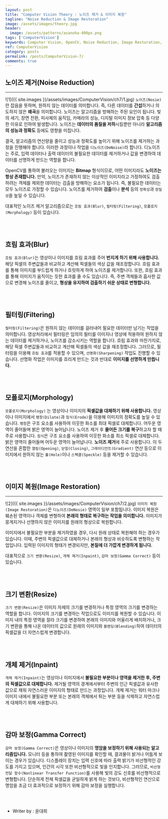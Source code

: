 ```yaml
---
layout: post
title: "Computer Vision Theory : 노이즈 제거 & 이미지 복원"
tagline: "Noise Reduction & Image Restoration"
image: /assets/images/theory.jpg
header:
  image: /assets/patterns/asanoha-400px.png
tags: ['ComputerVision']
keywords: Computer Vision, OpenCV, Noise Reduction, Image Restoration, Blur, Filtering, Morphology, Resize, Inpaint, Gamma Correct
ref: ComputerVision
category: posts
permalink: /posts/ComputerVision-7/
comments: true
---
```


## 노이즈 제거(Noise Reduction) ##
----------

![1]({{ site.images }}/assets/images/ComputerVision/ch7/1.jpg)
`노이즈(Nosie)`란 잡음을 뜻하며, 원하지 않는 데이터를 의미합니다. 즉, 다른 데이터를 **간섭**하거나 의도하지 않은 **왜곡**을 의미합니다.
노이즈는 알고리즘을 방해하는 주된 요인이 됩니다. 빛의 세기, 장면 전환, 피사체의 움직임, 카메라의 성능, 디지털 이미지 정보 압축 등 다양한 이유로 인하여 발생합니다. 
노이즈는 **데이터의 품질을 저하**시킬뿐만 아니라 **알고리즘의 성능과 정확도** 등에도 영향을 미칩니다.
 
결국, 알고리즘의 연산량을 줄이고 성능과 정확도를 높이기 위해 노이즈를 제거하는 과정을 진행해야 합니다. 이러한 과정이나 작업을 `디노이즈(DeNoise)`라 합니다.
디노이즈는 주로, 입력 데이터나 출력 데이터의 불필요한 데이터를 제거하거나 값을 변경하여 데이터를 선명하게 만드는 역할을 합니다. 

OpenCV를 통하여 불러오는 이미지는 **Bitmap** 형식이므로, 어떤 이미지라도 **노이즈는 항상 존재합니다.** 만약, 노이즈가 존재하지 않는 이상적인 이미지라고 가정하여도 검출하려는 객체를 제외한 데이터는 검출을 방해하는 요소가 됩니다. 즉, 불필요한 데이터는 모두 노이즈로 가정할 수 있습니다. 노이즈를 제거하여 **검출**이나 **분석** 등의 `정확성`과 `정밀성`을 높일 수 있습니다.

대표적인 노이즈 제거 알고리즘으로는 `흐림 효과(Blur)`, `필터링(Filtering)`,  `모폴로지(Morphology)` 등이 있습니다.

<br>
<br>

## 흐림 효과(Blur) ##

`흐림 효과(Blur)`는 영상이나 이미지를 흐림 효과를 주어 **번지게 하기 위해 사용합니다.** 해당 픽셀의 주변값들과 비교하고 계산해 픽셀들의 색상 값을 재조정합니다.
흐림 효과를 통해 이미지를 부드럽게 하거나 흐릿하게 하여 노이즈를 제거합니다. 또한, 흐림 효과를 통해 이미지가 움직이는 듯한 효과를 줄 수도 있습니다. 
즉, 주변 객체들과 흡사한 값으로 변경해 노이즈를 줄이고, **형상을 유지하여 검출하기 쉬운 상태로 변형합니다.**

<br>
<br>

## 필터링(Filtering) ##

`필터링(Filtering)`은 원하지 않는 데이터를 걸러내어 필요한 데이터만 남기는 작업을 의미합니다. 영상처리에서 필터링은 임의의 필터를 이미지나 영상에 적용하여 원하지 않는 데이터를 제거하거나, 노이즈를 감소시키는 역할을 합니다. 흐림 효과와 마찬가지로, 해당 픽셀 주변값들과 비교하고 계산해 픽셀들의 색상 값을 재조정합니다. 그러므로, 필터링을 이용해 `흐림 효과`를 적용할 수 있으며, `선명화(Sharpening)` 작업도 진행할 수 있습니다. 선명화 작업은 이미지를 흐리게 만드는 것과 반대로 **이미지를 선명하게 만듭니다.**

<br>
<br>

## 모폴로지(Morphology) ##

`모폴로지(Morphology)` 는 영상이나 이미지의 **픽셀값을 대체하기 위해 사용합니다.** 영상이나 이미지에서 `팽창(Dilate)`과 `침식(Erode)`을 이용해 이미지의 정확도를 높일 수 있습니다. `팽창`은 구조 요소를 사용하여 이웃한 화소를 최대 픽셀로 대체합니다. 어두운 영역이 줄어들며 밝은 영역이 늘어납니다. 노이즈 제거 후 **줄어든 크기를 복구**하고자 할 때 주로 사용합니다. `침식`은 구조 요소를 사용하여 이웃한 화소를 최소 픽셀로 대체합니다. 밝은 영역이 줄어들며 어두운 영역이 늘어납니다. **노이즈 제거**에 주로 사용합니다. 이 두 연산을 혼합한 `열림(Opening)`, `닫힘(Closing)`, `그레이디언트(Gradient)` 연산 등으로 이미지에서 원하지 않는 `홀(Hole)`이나 `스펙클(Speckle)` 등을 제거할 수 있습니다.

<br>
<br>

## 이미지 복원(Image Restoration) ##
----------

![2]({{ site.images }}/assets/images/ComputerVision/ch7/2.jpg)
`이미지 복원(Image Restoration)`은 `디노이즈(DeNosie)` 영역이 일부 포함됩니다. 이미지 복원은 훼손된 영역이나 객체를 변형하여 **본래의 형태로 복구하는 작업을 의미합니다.** 이미지가 뭉게지거나 선명하지 않은 이미지를 원래의 형상으로 복원합니다.

이미지에서 불필요한 부분을 제거하였을 경우, 다시 원래 상태로 복원해야 하는 경우가 있습니다. 이때, 주변의 픽셀값으로 대체하거나 본래의 형상과 비슷하도록 변형하는 작업입니다. 입력된 이미지의 형태가 변경되지만, **본질에 더 가깝게 변경하게 됩니다.**

대표적으로 `크기 변환(Resize)`, `개체 제거(Inpaint)`, `감마 보정(Gamma Correct)` 등이 있습니다.

<br>
<br>

## 크기 변환(Resize) ##

`크기 변환(Resize)`은 이미지 자체의 크기를 변경하거나 특정 영역의 크기를 변경하는 역할을 합니다. 이미지의 크기를 변경하는 작업으로도 이미지를 복원할 수 있습니다. 이미지 내의 특정 영역을 잘라 크기를 변경하여 본래의 이미지와 어울리게 배치하거나, 크기 변환을 통해 나온 데이터의 값으로 원래의 이미지와 `블렌딩(Blending)`하여 데이터의 픽셀값을 더 자연스럽게 변경합니다.

<br>
<br>

## 개체 제거(Inpaint) ##

`개체 제거(Inpaint)`는 영상이나 이미지에서 **불필요한 부분이나 영역을 제거한 후, 주변의 픽셀값으로 대체합니다.** 제거될 영역의 경계에서부터 주변의 인근 픽셀값과 유사한 값으로 채워 자연스러운 이미지의 형태로 만드는 과정입니다. 개체 제거는 워터 마크나 이미지 내에서 불필요한 부분 또는 본래의 객체에서 튀는 부분 등을 삭제하고 자연스럽게 대체하기 위해 사용합니다.

<br>
<br>

## 감마 보정(Gamma Correct) ##

`감마 보정(Gamma Correct)`은 영상이나 이미지의 **명암을 보정하기 위해 사용되는 알고리즘입니다.** 모니터 등을 통하여 촬영된 이미지를 확인할 때, 결과물이 밝거나 어둡게 보이는 경우가 있습니다. 디스플레이 장치는 입력 신호에 따라 출력 밝기가 비선형적인 강도를 가지고 있으며, 인간의 시각 또한 비선형적으로 빛을 인지합니다. 그러므로, `비선형 전달 함수(Nonlinear Transfer Function)`를 사용해 빛의 강도 신호를 비선형적으로 변형합니다. 단순하게 전체 픽셀값을 균일하게 밝게 하는 것보다, 비선형적인 연산으로 명암을 조금 더 효과적으로 보정하기 위해 감마 보정을 실행합니다.

<br>
<br>

* Writer by : 윤대희
